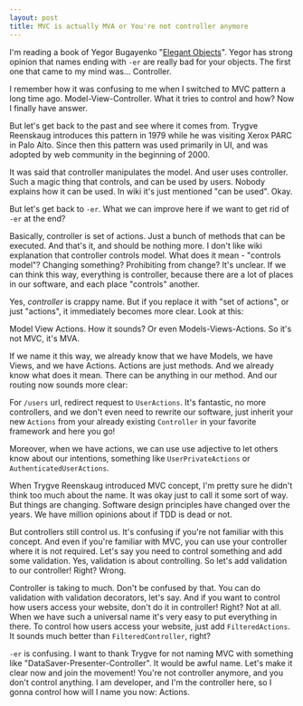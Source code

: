 ```yaml
---
layout: post
title: MVC is actually MVA or You're not controller anymore
---
```


I'm reading a book of Yegor Bugayenko "[Elegant Objects](http://www.yegor256.com/elegant-objects.html)". Yegor has strong opinion that names ending with `-er` are really bad for your objects. The first one that came to my mind was... Controller.

I remember how it was confusing to me when I switched to MVC pattern a long time ago. Model-View-Controller. What it tries to control and how? Now I finally have answer.

But let's get back to the past and see where it comes from. Trygve Reenskaug introduces this pattern in 1979 while he was visiting Xerox PARC in Palo Alto. Since then this pattern was used primarily in UI, and was adopted by web community in the beginning of 2000.

It was said that controller manipulates the model. And user uses controller. Such a magic thing that controls, and can be used by users. Nobody explains how it can be used. In wiki it's just mentioned "can be used". Okay.

But let's get back to `-er`. What we can improve here if we want to get rid of `-er` at the end?

Basically, controller is set of actions. Just a bunch of methods that can be executed. And that's it, and should be nothing more. I don't like wiki explanation that controller controls model. What does it mean - "controls model"? Changing something? Prohibiting from change? It's unclear. If we can think this way, everything is controller, because there are a lot of places in our software, and each place "controls" another.

Yes, _controller_ is crappy name. But if you replace it with "set of actions", or just "actions", it immediately becomes more clear. Look at this:

Model View Actions. How it sounds? Or even Models-Views-Actions. So it's not MVC, it's MVA.

If we name it this way, we already know that we have Models, we have Views, and we have Actions. Actions are just methods. And we already know what does it mean. There can be anything in our method. And our routing now sounds more clear:

For `/users` url, redirect request to `UserActions`. It's fantastic, no more controllers, and we don't even need to rewrite our software, just inherit your new `Actions` from your already existing `Controller` in your favorite framework and here you go!

Moreover, when we have actions, we can use use adjective to let others know about our intentions, something like `UserPrivateActions` or `AuthenticatedUserActions`.

When Trygve Reenskaug introduced MVC concept, I'm pretty sure he didn't think too much about the name. It was okay just to call it some sort of way. But things are changing. Software design principles have changed over the years. We have million opinions about if TDD is dead or not.

But controllers still control us. It's confusing if you're not familiar with this concept. And even if you're familiar with MVC, you can use your controller where it is not required. Let's say you need to control something and add some validation. Yes, validation is about controlling. So let's add validation to our controller! Right? Wrong.

Controller is taking to much. Don't be confused by that. You can do validation with validation decorators, let's say. And if you want to control how users access your website, don't do it in controller! Right? Not at all. When we have such a universal name it's very easy to put everything in there. To control how users access your website, just add `FilteredActions`. It sounds much better than `FilteredController`, right?

`-er` is confusing. I want to thank Trygve for not naming MVC with something like "DataSaver-Presenter-Controller". It would be awful name. Let's make it clear now and join the movement! You're not controller anymore, and you don't control anything. I am developer, and I'm the controller here, so I gonna control how will I name you now: Actions.
